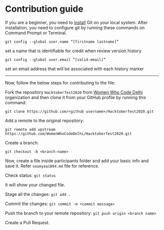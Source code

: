 # Contribution guide

If you are a beginner, you need to [install](https://git-scm.com/book/en/v2/Getting-Started-Installing-Git) Git on your local system. After installation, you need to configure git by running these commands on Command Prompt or Terminal.

`git config --global user.name “[firstname lastname]”`

set a name that is identifiable for credit when review version history

`git config --global user.email “[valid-email]”`

set an email address that will be associated with each history marker

----


Now, follow the below steps for contributing to the file:

Fork the repository `Hacktoberfest2020` from [Women Who Code Delhi](https://github.com/WomenWhoCodeDelhi/Hacktoberfest2020) organization and then clone it from your GitHub profile by running this command:

`git clone https://github.com/<github username>/Hacktoberfest2020.git`

Add a remote to the original repository:

`git remote add upstream https://github.com/WomenWhoCodeDelhi/Hacktoberfest2020.git`

Create a branch:

`git checkout -b <branch-name>` 

Now, create a file inside participants folder and add your basic info and save it. Refer `soumyaa1804.md` file for reference.

Check status: `git status`

It will show your changed file.

Stage all the changes: `git add .`

Commit the changes: `git commit -m <commit message>`

Push the branch to your remote repository: 
 `git push origin <branch name>`

Create a Pull Request.
